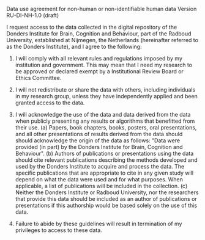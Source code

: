 Data use agreement for non-human or non-identifiable human data
Version RU-DI-NH-1.0 (draft)

I request access to the data collected in the digital repository of the Donders Institute for Brain, Cognition and Behaviour, part of the Radboud University, established at Nijmegen, the Netherlands (hereinafter referred to as the Donders Institute), and I agree to the following:

1. I will comply with all relevant rules and regulations imposed by my institution and government.  This may mean that I need my research to be approved or declared exempt by a Institutional Review Board or Ethics Committee.  

2. I will  not redistribute or share the data with others, including individuals in my research group, unless they have independently applied and been granted access to the data.

3. I will acknowledge the use of the data and data derived from the data when publicly presenting any results or algorithms that benefitted from their use.
 (a) Papers, book chapters, books, posters, oral presentations, and all other presentations of results derived from the data should should acknowledge the origin of the data as follows: "Data were provided (in part) by the Donders Institute for Brain, Cognition and Behaviour".
 (b) Authors of publications or presentations using the data should cite relevant publications describing the methods developed and used by the Donders Institute to acquire and process the data. The specific publications that are appropriate to cite in any given study will depend on what the data were used and for what purposes. When applicable, a list of publications will be included in the collection.
 (c) Neither the Donders Institute or Radboud University, nor the researchers that provide this data should be included as an author of publications or presentations if this authorship would be based solely on the use of this data.

4. Failure to abide by these guidelines will result in termination of my privileges to access to these data.

